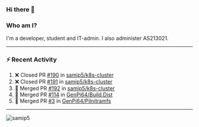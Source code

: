 ### Hi there 👋

### Who am I?
I'm a developer, student and IT-admin. I also administer AS213021.

---
### :zap: Recent Activity
<!--START_SECTION:activity-->
1. ❌ Closed PR [#190](https://github.com/samip5/k8s-cluster/pull/190) in [samip5/k8s-cluster](https://github.com/samip5/k8s-cluster)
2. ❌ Closed PR [#191](https://github.com/samip5/k8s-cluster/pull/191) in [samip5/k8s-cluster](https://github.com/samip5/k8s-cluster)
3. 🎉 Merged PR [#192](https://github.com/samip5/k8s-cluster/pull/192) in [samip5/k8s-cluster](https://github.com/samip5/k8s-cluster)
4. 🎉 Merged PR [#114](https://github.com/GenPi64/Build.Dist/pull/114) in [GenPi64/Build.Dist](https://github.com/GenPi64/Build.Dist)
5. 🎉 Merged PR [#3](https://github.com/GenPi64/PiInitramfs/pull/3) in [GenPi64/PiInitramfs](https://github.com/GenPi64/PiInitramfs)
<!--END_SECTION:activity-->
---

<img align="center" src="https://github-readme-stats.vercel.app/api?username=samip5&show_icons=true" alt="samip5" />
